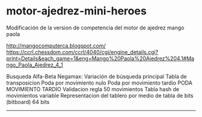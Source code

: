 # motor-ajedrez-mini-heroes

Modificación de la  version de competencia del motor de ajedrez mango paola


http://mangocomputerca.blogspot.com/
https://ccrl.chessdom.com/ccrl/4040/cgi/engine_details.cgi?print=Details&each_game=1&eng=Mango%20Paola%20Ajedrez%204.1#Mango_Paola_Ajedrez_4_1



Busqueda Alfa-Beta Negamax: Variación de búsqueda principal
Tabla de transposicion
Poda por movimiento nulo
Poda por movimiento tardio PODA MOVIMIENTO TARDIO
Validacion regla 50 movimientos
Tabla hash de movimientos variable
Representacion del tablero por medio de tabla de bits (bitboard) 64 bits

**************************************************************************************************
